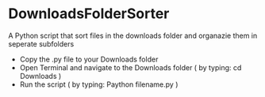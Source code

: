 # DownloadsFolderSorter
A Python script that sort files in the downloads folder and organazie them in seperate subfolders


- Copy the .py file to your Downloads folder
- Open Terminal and navigate to the Downloads folder ( by typing: cd Downloads )
- Run the script ( by typing: Paython filename.py )
